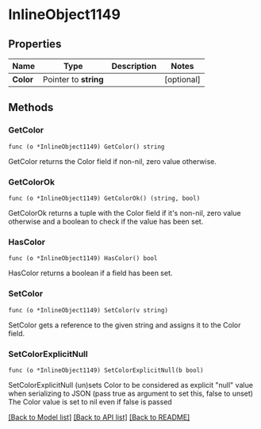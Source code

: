 # InlineObject1149

## Properties

Name | Type | Description | Notes
------------ | ------------- | ------------- | -------------
**Color** | Pointer to **string** |  | [optional] 

## Methods

### GetColor

`func (o *InlineObject1149) GetColor() string`

GetColor returns the Color field if non-nil, zero value otherwise.

### GetColorOk

`func (o *InlineObject1149) GetColorOk() (string, bool)`

GetColorOk returns a tuple with the Color field if it's non-nil, zero value otherwise
and a boolean to check if the value has been set.

### HasColor

`func (o *InlineObject1149) HasColor() bool`

HasColor returns a boolean if a field has been set.

### SetColor

`func (o *InlineObject1149) SetColor(v string)`

SetColor gets a reference to the given string and assigns it to the Color field.

### SetColorExplicitNull

`func (o *InlineObject1149) SetColorExplicitNull(b bool)`

SetColorExplicitNull (un)sets Color to be considered as explicit "null" value
when serializing to JSON (pass true as argument to set this, false to unset)
The Color value is set to nil even if false is passed

[[Back to Model list]](../README.md#documentation-for-models) [[Back to API list]](../README.md#documentation-for-api-endpoints) [[Back to README]](../README.md)


